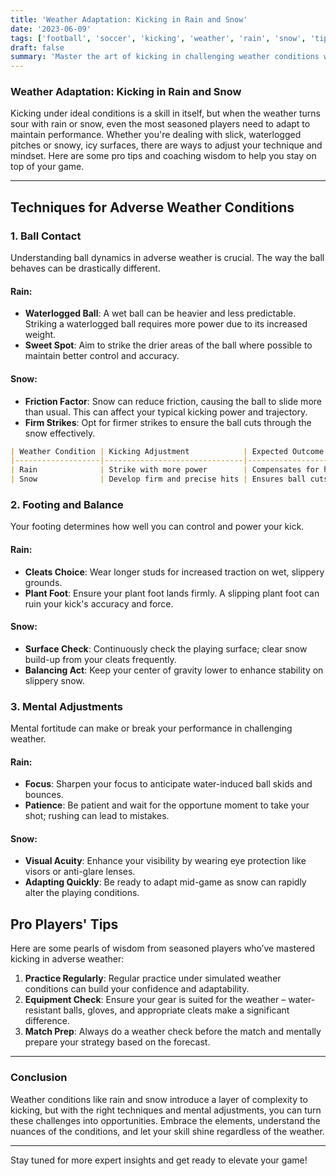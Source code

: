 ```yaml
---
title: 'Weather Adaptation: Kicking in Rain and Snow'
date: '2023-06-09'
tags: ['football', 'soccer', 'kicking', 'weather', 'rain', 'snow', 'tips', 'techniques', 'performance']
draft: false
summary: 'Master the art of kicking in challenging weather conditions with these essential techniques for rain and snow.'
---
```


### Weather Adaptation: Kicking in Rain and Snow

Kicking under ideal conditions is a skill in itself, but when the weather turns sour with rain or snow, even the most seasoned players need to adapt to maintain performance. Whether you're dealing with slick, waterlogged pitches or snowy, icy surfaces, there are ways to adjust your technique and mindset. Here are some pro tips and coaching wisdom to help you stay on top of your game.

---

## Techniques for Adverse Weather Conditions

### 1. Ball Contact
Understanding ball dynamics in adverse weather is crucial. The way the ball behaves can be drastically different.

#### Rain:
- **Waterlogged Ball**: A wet ball can be heavier and less predictable. Striking a waterlogged ball requires more power due to its increased weight.
- **Sweet Spot**: Aim to strike the drier areas of the ball where possible to maintain better control and accuracy.

#### Snow:
- **Friction Factor**: Snow can reduce friction, causing the ball to slide more than usual. This can affect your typical kicking power and trajectory.
- **Firm Strikes**: Opt for firmer strikes to ensure the ball cuts through the snow effectively.

```markdown
| Weather Condition | Kicking Adjustment            | Expected Outcome                      |
|-------------------|-------------------------------|---------------------------------------|
| Rain              | Strike with more power        | Compensates for heavier ball          |
| Snow              | Develop firm and precise hits | Ensures ball cuts through snow better |
```

### 2. Footing and Balance
Your footing determines how well you can control and power your kick.

#### Rain:
- **Cleats Choice**: Wear longer studs for increased traction on wet, slippery grounds.
- **Plant Foot**: Ensure your plant foot lands firmly. A slipping plant foot can ruin your kick's accuracy and force.

#### Snow:
- **Surface Check**: Continuously check the playing surface; clear snow build-up from your cleats frequently.
- **Balancing Act**: Keep your center of gravity lower to enhance stability on slippery snow.

### 3. Mental Adjustments
Mental fortitude can make or break your performance in challenging weather.

#### Rain:
- **Focus**: Sharpen your focus to anticipate water-induced ball skids and bounces.
- **Patience**: Be patient and wait for the opportune moment to take your shot; rushing can lead to mistakes.

#### Snow:
- **Visual Acuity**: Enhance your visibility by wearing eye protection like visors or anti-glare lenses.
- **Adapting Quickly**: Be ready to adapt mid-game as snow can rapidly alter the playing conditions.

## Pro Players' Tips
Here are some pearls of wisdom from seasoned players who’ve mastered kicking in adverse weather:

1. **Practice Regularly**: Regular practice under simulated weather conditions can build your confidence and adaptability.
2. **Equipment Check**: Ensure your gear is suited for the weather – water-resistant balls, gloves, and appropriate cleats make a significant difference.
3. **Match Prep**: Always do a weather check before the match and mentally prepare your strategy based on the forecast.

---

### Conclusion

Weather conditions like rain and snow introduce a layer of complexity to kicking, but with the right techniques and mental adjustments, you can turn these challenges into opportunities. Embrace the elements, understand the nuances of the conditions, and let your skill shine regardless of the weather.

---

Stay tuned for more expert insights and get ready to elevate your game!

```